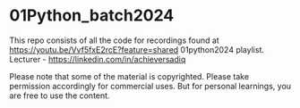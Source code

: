 # 01Python_batch2024
This repo consists of all the code for recordings found at https://youtu.be/Vvf5fxE2rcE?feature=shared 01python2024 playlist.
Lecturer - https://linkedin.com/in/achieversadiq

Please note that some of the material is copyrighted. Please take permission accordingly for commercial uses. But for personal learnings, you are free to use the content. 
